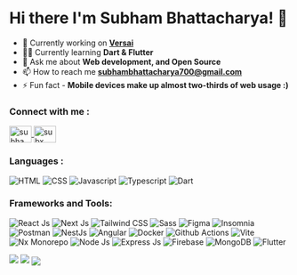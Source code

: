 
<h1 align="left">Hi there I'm Subham Bhattacharya! 👋</h1>

- 🌱 Currently working on [**Versai**](http://versaihq.com/)
- 👨‍💻 Currently learning **Dart & Flutter**
- 💬 Ask me about **Web development,  and Open Source**
- 📫 How to reach me **subhambhattacharya700@gmail.com**
- ⚡ Fun fact -  **Mobile devices make up almost two-thirds of web usage :)**

<h3 align="left">Connect with me :</h3>

<p align="left">
  <a href="https://twitter.com/subhamSubX" target="blank">
    <img align="center" src="https://raw.githubusercontent.com/rahuldkjain/github-profile-readme-generator/master/src/images/icons/Social/twitter.svg" alt="subhamSubX" height="30" width="40" />
  </a>

  <a href="https://www.linkedin.com/in/subx/" target="blank">
  <img align="center" src="https://raw.githubusercontent.com/rahuldkjain/github-profile-readme-generator/master/src/images/icons/Social/linked-in-alt.svg" alt="subx" height="30" width="40" />
  </a>
</p>

<h3 align="left">Languages :</h3>
<p  align="left">
  <img src="https://img.shields.io/badge/html5-%23E34F26.svg?style=for-the-badge&logo=html5&logoColor=white" alt="HTML" />
  <img src="https://img.shields.io/badge/css3-%231572B6.svg?style=for-the-badge&logo=css3&logoColor=white" alt="CSS" />
  <img src="https://img.shields.io/badge/javascript-%23323330.svg?style=for-the-badge&logo=javascript&logoColor=%23F7DF1E" alt="Javascript" />
  <img src="https://img.shields.io/badge/typescript-%23007ACC.svg?style=for-the-badge&logo=typescript&logoColor=white" alt="Typescript" />
  <img src="https://img.shields.io/badge/dart-%230175C2.svg?style=for-the-badge&logo=dart&logoColor=white" alt="Dart" />
</p>

<h3 align="left">Frameworks and Tools:</h3>
<p align="left">
   <img src="https://img.shields.io/badge/react-%2320232a.svg?style=for-the-badge&logo=react&logoColor=%2361DAFB" alt="React Js" />
   <img src="https://img.shields.io/badge/Next-black?style=for-the-badge&logo=next.js&logoColor=white" alt="Next Js" />
   <img src="https://img.shields.io/badge/tailwindcss-%2338B2AC.svg?style=for-the-badge&logo=tailwind-css&logoColor=white" alt="Tailwind CSS" />
   <img src="https://img.shields.io/badge/SASS-hotpink.svg?style=for-the-badge&logo=SASS&logoColor=white" alt="Sass" />
   <img src="https://img.shields.io/badge/figma-%23F24E1E.svg?style=for-the-badge&logo=figma&logoColor=white" alt="Figma" />

   <img src="https://img.shields.io/badge/Insomnia-black?style=for-the-badge&logo=insomnia&logoColor=5849BE" alt="Insomnia" />
   <img src="https://img.shields.io/badge/Postman-FF6C37?style=for-the-badge&logo=postman&logoColor=white" alt="Postman" />
   
   <img src="https://img.shields.io/badge/nestjs-%23E0234E.svg?style=for-the-badge&logo=nestjs&logoColor=white" alt="NestJs" /> 
   <img src="https://img.shields.io/badge/angular-%23DD0031.svg?style=for-the-badge&logo=angular&logoColor=white" alt="Angular" />
    
   <img src="https://img.shields.io/badge/docker-%230db7ed.svg?style=for-the-badge&logo=docker&logoColor=white" alt="Docker" />
   <img src="https://img.shields.io/badge/github%20actions-%232671E5.svg?style=for-the-badge&logo=githubactions&logoColor=white" alt="Github Actions" />
   <img src="https://img.shields.io/badge/vite-%23646CFF.svg?style=for-the-badge&logo=vite&logoColor=white" alt="Vite" />
   <img src="https://img.shields.io/badge/nx-143055?style=for-the-badge&logo=nx&logoColor=white" alt="Nx Monorepo" />
   
   <img src="https://img.shields.io/badge/node.js-6DA55F?style=for-the-badge&logo=node.js&logoColor=white" alt="Node Js" />
   <img src="https://img.shields.io/badge/express.js-%23404d59.svg?style=for-the-badge&logo=express&logoColor=%2361DAFB" alt="Express Js" />
   <img src="https://img.shields.io/badge/firebase-%23039BE5.svg?style=for-the-badge&logo=firebase" alt="Firebase" />
   <img src="https://img.shields.io/badge/MongoDB-%234ea94b.svg?style=for-the-badge&logo=mongodb&logoColor=white" alt="MongoDB" />
   
   <img src="https://img.shields.io/badge/Flutter-%2302569B.svg?style=for-the-badge&logo=Flutter&logoColor=white" alt="Flutter"/>
</p>


<img src="https://github-readme-stats.vercel.app/api?username=SubxX&include_all_commits=true&count_private=true&show_icons=true&line_height=20&theme=tokyonight"/>

<img src="https://github-readme-stats.vercel.app/api/top-langs?username=SubxX&show_icons=true&locale=en&layout=compact&theme=radical" />

<img align="center" src="https://github-readme-streak-stats.herokuapp.com/?user=SubxX&theme=radical&hide_border=false&stroke=0000&background=060A0CD" />
